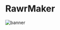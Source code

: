 # RawrMaker

<img src="https://github.com/rawr-code/rawr-builder/blob/master/public/preview.gif" alt="banner">